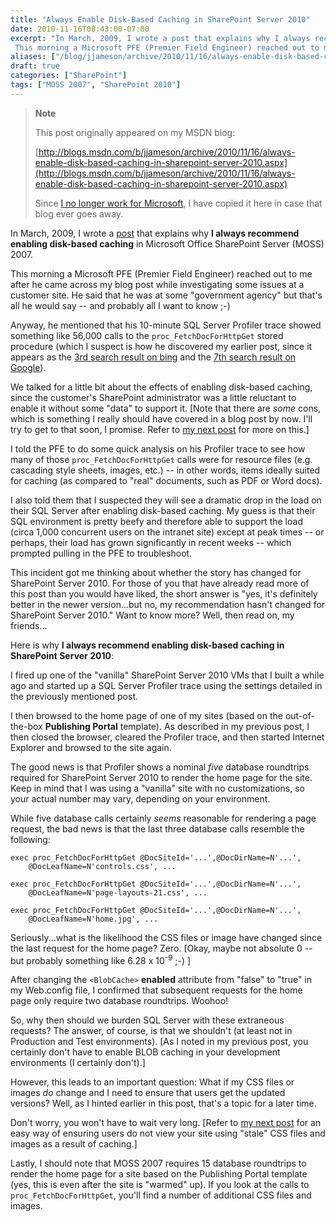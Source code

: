 ```yaml
---
title: "Always Enable Disk-Based Caching in SharePoint Server 2010"
date: 2010-11-16T08:43:00-07:00
excerpt: "In March, 2009, I wrote a post that explains why I always recommend enabling disk-based caching in Microsoft Office SharePoint Server (MOSS) 2007. 
 This morning a Microsoft PFE (Premier Field Engineer) reached out to me after he came across my blog..."
aliases: ["/blog/jjameson/archive/2010/11/16/always-enable-disk-based-caching-in-sharepoint-server-2010.aspx"]
draft: true
categories: ["SharePoint"]
tags: ["MOSS 2007", "SharePoint 2010"]
---
```


> **Note**
>
> This post originally appeared on my MSDN blog:
>
> [http://blogs.msdn.com/b/jjameson/archive/2010/11/16/always-enable-disk-based-caching-in-sharepoint-server-2010.aspx](http://blogs.msdn.com/b/jjameson/archive/2010/11/16/always-enable-disk-based-caching-in-sharepoint-server-2010.aspx)
>
> Since [I no longer work for Microsoft](/blog/jjameson/2011/09/02/last-day-with-microsoft), I have copied it here in case that blog ever goes away.

In March, 2009, I wrote a [post](/blog/jjameson/2009/03/26/always-enable-disk-based-caching-in-moss-2007) that explains why **I always recommend enabling disk-based caching** in Microsoft Office SharePoint Server (MOSS) 2007.

This morning a Microsoft PFE (Premier Field Engineer) reached out to me after he came across my blog post while investigating some issues at a customer site. He said that he was at some "government agency" but that's all he would say -- and probably all I want to know ;-)

Anyway, he mentioned that his 10-minute SQL Server Profiler trace showed something like 56,000 calls to the `proc_FetchDocForHttpGet` stored procedure (which I suspect is how he discovered my earlier post, since it appears as the [3rd search result on bing](http://www.bing.com/search?q=proc_fetchdocforhttpget) and the [7th search result on Google](http://www.google.com/#hl=en&q=proc_fetchdocforhttpget)).

We talked for a little bit about the effects of enabling disk-based caching, since the customer's SharePoint administrator was a little reluctant to enable it without some "data" to support it. [Note that there are *some* cons, which is something I really should have covered in a blog post by now. I'll try to get to that soon, I promise. Refer to [my next post](/blog/jjameson/2010/11/16/avoid-issues-with-caching-by-using-quot-theme-versions-quot) for more on this.]

I told the PFE to do some quick analysis on his Profiler trace to see how many of those `proc_FetchDocForHttpGet` calls were for resource files (e.g. cascading style sheets, images, etc.) -- in other words, items ideally suited for caching (as compared to "real" documents, such as PDF or Word docs).

I also told them that I suspected they will see a dramatic drop in the load on their SQL Server after enabling disk-based caching. My guess is that their SQL environment is pretty beefy and therefore able to support the load (circa 1,000 concurrent users on the intranet site) except at peak times -- or perhaps, their load has grown significantly in recent weeks -- which prompted pulling in the PFE to troubleshoot.

This incident got me thinking about whether the story has changed for SharePoint Server 2010. For those of you that have already read more of this post than you would have liked, the short answer is "yes, it's definitely better in the newer version...but no, my recommendation hasn't changed for SharePoint Server 2010." Want to know more? Well, then read on, my friends...

Here is why **I always recommend enabling disk-based caching in SharePoint Server 2010**:

I fired up one of the "vanilla" SharePoint Server 2010 VMs that I built a while ago and started up a SQL Server Profiler trace using the settings detailed in the previously mentioned post.

I then browsed to the home page of one of my sites (based on the out-of-the-box **Publishing Portal** template). As described in my previous post, I then closed the browser, cleared the Profiler trace, and then started Internet Explorer and browsed to the site again.

The good news is that Profiler shows a nominal *five* database roundtrips required for SharePoint Server 2010 to render the home page for the site. Keep in mind that I was using a "vanilla" site with no customizations, so your actual number may vary, depending on your environment.

While five database calls certainly *seems* reasonable for rendering a page request, the bad news is that the last three database calls resemble the following:

```
exec proc_FetchDocForHttpGet @DocSiteId='...',@DocDirName=N'...',
    @DocLeafName=N'controls.css', ...

exec proc_FetchDocForHttpGet @DocSiteId='...',@DocDirName=N'...',
    @DocLeafName=N'page-layouts-21.css', ...

exec proc_FetchDocForHttpGet @DocSiteId='...',@DocDirName=N'...',
    @DocLeafName=N'home.jpg', ...
```

Seriously...what is the likelihood the CSS files or image have changed since the last request for the home page? Zero. [Okay, maybe not absolute 0 -- but probably something like 6.28 x 10<sup>-9</sup>  ;-) ]

After changing the `<BlobCache>` **enabled** attribute from "false" to "true" in my Web.config file, I confirmed that subsequent requests for the home page only require two database roundtrips. Woohoo!

So, why then should we burden SQL Server with these extraneous requests? The answer, of course, is that we shouldn't (at least not in Production and Test environments). [As I noted in my previous post, you certainly don't have to enable BLOB caching in your development environments (I certainly don't).]

However, this leads to an important question: What if my CSS files or images *do* change and I need to ensure that users get the updated versions? Well, as I hinted earlier in this post, that's a topic for a later time.

Don't worry, you won't have to wait very long. [Refer to [my next post](/blog/jjameson/2010/11/16/avoid-issues-with-caching-by-using-quot-theme-versions-quot) for an easy way of ensuring users do not view your site using "stale" CSS files and images as a result of caching.]

Lastly, I should note that MOSS 2007 requires 15 database roundtrips to render the home page for a site based on the Publishing Portal template (yes, this is even after the site is "warmed" up). If you look at the calls to `proc_FetchDocForHttpGet`, you'll find a number of additional CSS files and images.

